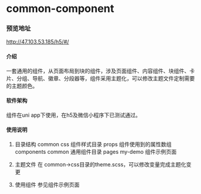 ﻿# common-component
### 预览地址
http://47.103.53.185/h5/#/

#### 介绍
一套通用的组件，从页面布局到块的组件，涉及页面组件、内容组件、块组件、卡片、分组、导航、徽章、分段器等，组件采用主题化，可以修改主题文件定制需要的主题颜色。

#### 软件架构
组件在uni app下使用，在h5及微信小程序下已测试通过。


#### 使用说明

1. 目录结构
   common
      css 组件样式目录
      props  组件使用到的属性数组
   components
      common  通用组件目录
   pages
      my-demo 组件示例页面

2. 主题文件
   在 common->css目录的theme.scss，可以修改变量完成主题化变更

3. 使用组件
   参见组件示例页面

